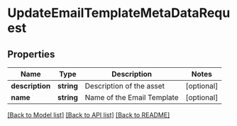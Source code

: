 # UpdateEmailTemplateMetaDataRequest

## Properties

Name | Type | Description | Notes
------------ | ------------- | ------------- | -------------
**description** | **string** | Description of the asset | [optional] 
**name** | **string** | Name of the Email Template | [optional] 

[[Back to Model list]](../README.md#documentation-for-models) [[Back to API list]](../README.md#documentation-for-api-endpoints) [[Back to README]](../README.md)

